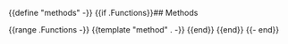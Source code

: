 {{define "methods" -}}
{{if .Functions}}## Methods

{{range .Functions -}}
{{template "method" . -}}
{{end}}
{{end}}
{{- end}}